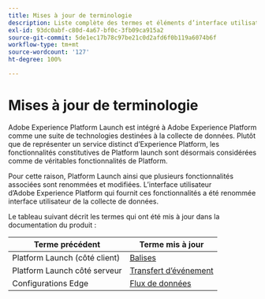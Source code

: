 ```yaml
---
title: Mises à jour de terminologie
description: Liste complète des termes et éléments d’interface utilisateur concernés par les modifications apportées à Adobe Experience Platform Launch.
exl-id: 93dc0abf-c80d-4a67-bf0c-3fb09ca915a2
source-git-commit: 5de1ec17b78c97be21c0d2afd6f0b119a6074b6f
workflow-type: tm+mt
source-wordcount: '127'
ht-degree: 100%

---
```


# Mises à jour de terminologie

Adobe Experience Platform Launch est intégré à Adobe Experience Platform comme une suite de technologies destinées à la collecte de données. Plutôt que de représenter un service distinct d’Experience Platform, les fonctionnalités constitutives de Platform launch sont désormais considérées comme de véritables fonctionnalités de Platform.

Pour cette raison, Platform Launch ainsi que plusieurs fonctionnalités associées sont renommées et modifiées. L’interface utilisateur d’Adobe Experience Platform qui fournit ces fonctionnalités a été renommée interface utilisateur de la collecte de données.

Le tableau suivant décrit les termes qui ont été mis à jour dans la documentation du produit :

| Terme précédent | Terme mis à jour |
|---|---|
| Platform Launch (côté client) | [Balises](./home.md) |
| Platform Launch côté serveur | [Transfert d’événement](./ui/event-forwarding/overview.md) |
| Configurations Edge | [Flux de données](/help/datastreams/overview.md) |
